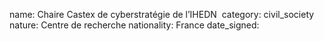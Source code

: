 name: Chaire Castex de cyberstratégie de l’IHEDN 
category: civil_society
nature:  Centre de recherche
nationality: France
date_signed:
    